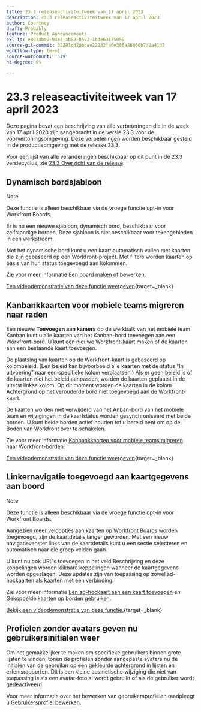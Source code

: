 ```yaml
---
title: 23.3 releaseactiviteitweek van 17 april 2023
description: 23.3 releaseactiviteitweek van 17 april 2023
author: Courtney
draft: Probably
feature: Product Announcements
exl-id: e8074ba9-94e3-4b82-b572-1bde63175059
source-git-commit: 32281cd20bcae22232fa6e386a86b66b7a2a41d2
workflow-type: tm+mt
source-wordcount: '519'
ht-degree: 0%

---
```


# 23.3 releaseactiviteitweek van 17 april 2023

Deze pagina bevat een beschrijving van alle verbeteringen die in de week van 17 april 2023 zijn aangebracht in de versie 23.3 voor de voorvertoningsomgeving. Deze verbeteringen worden beschikbaar gesteld in de productieomgeving met de release 23.3.

Voor een lijst van alle veranderingen beschikbaar op dit punt in de 23.3 versiecyclus, zie [23.3 Overzicht van de release](/help/quicksilver/product-announcements/product-releases/23.3-release-activity/23-3-release-overview.md).

## Dynamisch bordsjabloon

>[!NOTE]
>
>Deze functie is alleen beschikbaar via de vroege functie opt-in voor Workfront Boards.

Er is nu een nieuwe sjabloon, dynamisch bord, beschikbaar voor zelfstandige borden. Deze sjabloon is niet beschikbaar voor tekengebieden in een werkstroom.

Met het dynamische bord kunt u een kaart automatisch vullen met kaarten die zijn gebaseerd op een Workfront-project. Met filters worden kaarten op basis van hun status toegevoegd aan kolommen.

Zie voor meer informatie [Een board maken of bewerken](/help/quicksilver/agile/get-started-with-boards/create-edit-board.md).

[Een videodemonstratie van deze functie weergeven](https://video.tv.adobe.com/v/3418600/){target=_blank}

## Kanbankkaarten voor mobiele teams migreren naar raden

Een nieuwe **Toevoegen aan kamers** op de werkbalk van het mobiele team Kanban kunt u alle kaarten van het Kanban-bord toevoegen aan een Workfront-bord. U kunt een nieuwe Workfront-kaart maken of de kaarten aan een bestaande kaart toevoegen.

De plaatsing van kaarten op de Workfront-kaart is gebaseerd op kolombeleid. (Een beleid kan bijvoorbeeld alle kaarten met de status &quot;In uitvoering&quot; naar een specifieke kolom verplaatsen.) Als er geen beleid is of de kaarten niet het beleid aanpassen, worden de kaarten geplaatst in de uiterst linkse kolom. Op dit moment worden de kaarten in de kolom Achtergrond op het verouderde bord niet toegevoegd aan de Workfront-kaart.

De kaarten worden niet verwijderd van het Anban-bord van het mobiele team en wijzigingen in de kaartstatus worden gesynchroniseerd met beide borden. U kunt beide borden actief houden tot u bereid bent om op de Boden van Workfront over te schakelen.

Zie voor meer informatie [Kanbankkaarten voor mobiele teams migreren naar Workfront-borden](/help/quicksilver/agile/use-boards-agile-planning-tools/migrate-kanban-cards-to-boards.md).

[Een videodemonstratie van deze functie weergeven](https://video.tv.adobe.com/v/3418599/){target=_blank}

## Linkernavigatie toegevoegd aan kaartgegevens aan boord

>[!NOTE]
>
>Deze functie is alleen beschikbaar via de vroege functie opt-in voor Workfront Boards.

Aangezien meer veldopties aan kaarten op Workfront Boards worden toegevoegd, zijn de kaartdetails langer geworden. Met een nieuw navigatievenster links van de kaartdetails kunt u een sectie selecteren en automatisch naar die groep velden gaan.

U kunt nu ook URL&#39;s toevoegen in het veld Beschrijving en deze koppelingen worden klikbare koppelingen wanneer de kaartgegevens worden opgeslagen. Deze updates zijn van toepassing op zowel ad-hockaarten als kaarten met een verbinding.

Zie voor meer informatie [Een ad-hockaart aan een kaart toevoegen](/help/quicksilver/agile/get-started-with-boards/add-card-to-board.md) en [Gekoppelde kaarten op borden gebruiken](/help/quicksilver/agile/get-started-with-boards/connected-cards.md).

[Bekijk een videodemonstratie van deze functie.](https://video.tv.adobe.com/v/3418598/){target=_blank}

## Profielen zonder avatars geven nu gebruikersinitialen weer

Om het gemakkelijker te maken om specifieke gebruikers binnen grote lijsten te vinden, tonen de profielen zonder aangepaste avatars nu de initialen van de gebruiker op een gekleurde achtergrond in lijsten en erfenisrapporten. Dit is een kleine cosmetische wijziging die niet van toepassing is als een avatar-foto al wordt gebruikt of als de gebruiker wordt gedeactiveerd.

Voor meer informatie over het bewerken van gebruikersprofielen raadpleegt u [Gebruikersprofiel bewerken](https://experienceleague.adobe.com/docs/workfront/using/administration-and-setup/add-users/create-manage-users/edit-a-users-profile.html?lang=en).



<!-- HTML you might need

Video link

[View a video demonstration of this feature](ADD URL){target=_blank}

Off-cycle note for weekly pages

>[!NOTE]
>
>Preview release: February 9, 2023; Planned Production release: February 23, 2023



-->
